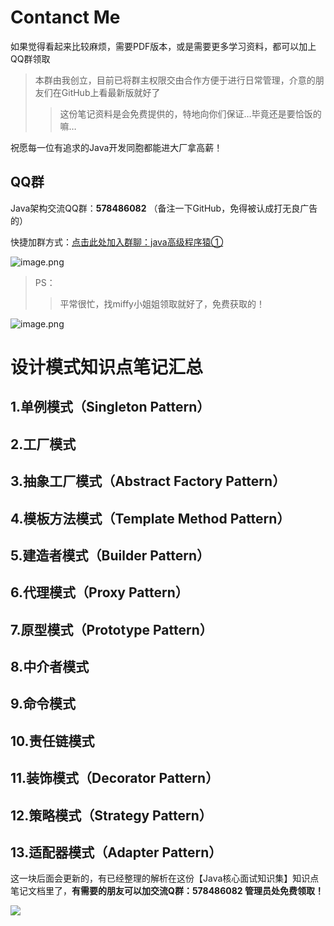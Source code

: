 # Contanct Me

如果觉得看起来比较麻烦，需要PDF版本，或是需要更多学习资料，都可以加上QQ群领取

>本群由我创立，目前已将群主权限交由合作方便于进行日常管理，介意的朋友们在GitHub上看最新版就好了
>
>> 这份笔记资料是会免费提供的，特地向你们保证…毕竟还是要恰饭的嘛…

祝愿每一位有追求的Java开发同胞都能进大厂拿高薪！

## QQ群

Java架构交流QQ群：**578486082** （备注一下GitHub，免得被认成打无良广告的）

快捷加群方式：[点击此处加入群聊：java高级程序猿①](https://jq.qq.com/?_wv=1027&k=oE5kCnMu)

![image.png](https://upload-images.jianshu.io/upload_images/24613101-931262091ba7ed2b.png?imageMogr2/auto-orient/strip%7CimageView2/2/w/1240)


>PS：
>
>>平常很忙，找miffy小姐姐领取就好了，免费获取的！

![image.png](https://upload-images.jianshu.io/upload_images/24613101-4b0507ab7ef34106.png?imageMogr2/auto-orient/strip%7CimageView2/2/w/1240)

# 设计模式知识点笔记汇总

## 1.单例模式（Singleton Pattern）

## 2.工厂模式

## 3.抽象工厂模式（Abstract Factory Pattern）

## 4.模板方法模式（Template Method Pattern）

## 5.建造者模式（Builder Pattern）

## 6.代理模式（Proxy Pattern）

## 7.原型模式（Prototype Pattern）

## 8.中介者模式

## 9.命令模式

## 10.责任链模式

## 11.装饰模式（Decorator Pattern）

## 12.策略模式（Strategy Pattern）

## 13.适配器模式（Adapter Pattern）

这一块后面会更新的，有已经整理的解析在这份【Java核心面试知识集】知识点笔记文档里了，**有需要的朋友可以加交流Q群：578486082 管理员处免费领取！**

![](https://upload-images.jianshu.io/upload_images/11474088-a6f003ad297d6e6d.png?imageMogr2/auto-orient/strip%7CimageView2/2/w/1240)


